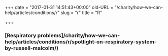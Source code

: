 +++
date = "2017-01-31 14:51:43+00:00"
old-URL = "/charity/how-we-can-help/articles/conditions/r"
slug = "r"
title = "R"

+++

### [Respiratory problems]/charity/how-we-can-help/articles/conditions/r/spotlight-on-respiratory-system-by-russell-malcolm/)
